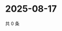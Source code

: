 # 2025-08-17

共 0 条

<!-- BEGIN ZHIHUQUESTIONS -->
<!-- 最后更新时间 Sun Aug 17 2025 03:08:25 GMT+0800 (China Standard Time) -->

<!-- END ZHIHUQUESTIONS -->
